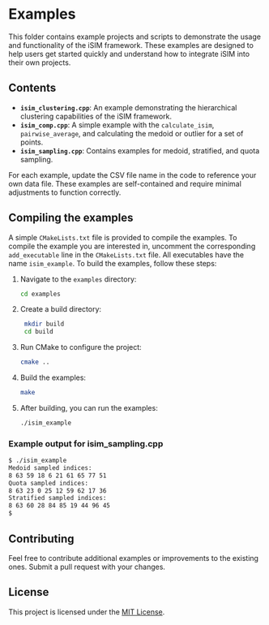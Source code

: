 # Examples

This folder contains example projects and scripts to demonstrate the usage and functionality of the iSIM framework. These examples are designed to help users get started quickly and understand how to integrate iSIM into their own projects.

## Contents

- **`isim_clustering.cpp`**: An example demonstrating the hierarchical clustering capabilities of the iSIM framework.
- **`isim_comp.cpp`**: A simple example with the `calculate_isim`, `pairwise_average`, and calculating the medoid or outlier for a set of points.
- **`isim_sampling.cpp`**: Contains examples for medoid, stratified, and quota sampling. 

For each example, update the CSV file name in the code to reference your own data file. These examples are self-contained and require minimal adjustments to function correctly.

## Compiling the examples

A simple `CMakeLists.txt` file is provided to compile the examples. To compile the example you are interested in, uncomment the corresponding `add_executable` line in the `CMakeLists.txt` file. All executables have the name `isim_example`. To build the examples, follow these steps:

1. Navigate to the `examples` directory:
   ```bash
   cd examples
   ```
2. Create a build directory:
   ```bash
    mkdir build
    cd build
    ```
3. Run CMake to configure the project:
    ```bash
    cmake ..
    ```
4. Build the examples:
    ```bash
    make
    ```
5. After building, you can run the examples:
    ```bash
    ./isim_example
    ```
### Example output for isim_sampling.cpp

```bash
$ ./isim_example
Medoid sampled indices: 
8 63 59 18 6 21 61 65 77 51 
Quota sampled indices: 
8 63 23 0 25 12 59 62 17 36 
Stratified sampled indices: 
8 63 60 28 84 85 19 44 96 45 
$
```

## Contributing

Feel free to contribute additional examples or improvements to the existing ones. Submit a pull request with your changes.

## License

This project is licensed under the [MIT License](../LICENSE).